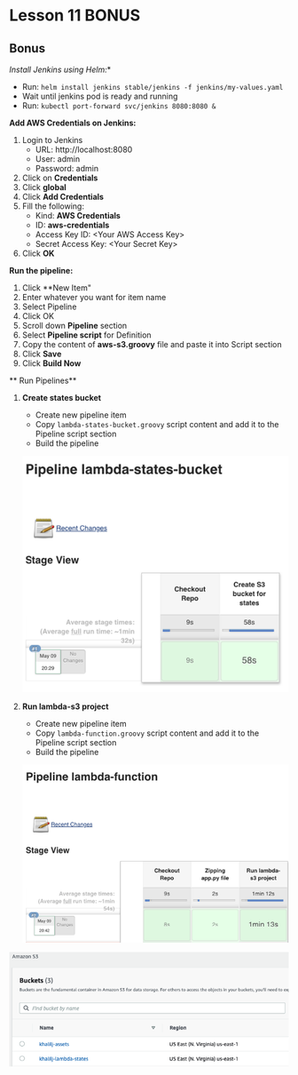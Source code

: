# Lesson 11 BONUS 

## Bonus

*Install Jenkins using Helm:**
* Run: ```helm install jenkins stable/jenkins -f jenkins/my-values.yaml```
* Wait until jenkins pod is ready and running
* Run: ```kubectl port-forward svc/jenkins 8080:8080 &```

**Add AWS Credentials on Jenkins:**
1. Login to Jenkins
    - URL: http://localhost:8080
    - User: admin
    - Password: admin
2. Click on **Credentials** 
3. Click **global**
4. Click **Add Credentials**
5. Fill the following:
    - Kind: **AWS Credentials**
    - ID: **aws-credentials**
    - Access Key ID: \<Your AWS Access Key\>
    - Secret Access Key: \<Your Secret Key\>
6. Click **OK**

**Run the pipeline:**
1. Click **New Item"
2. Enter whatever you want for item name
3. Select Pipeline
4. Click OK
5. Scroll down **Pipeline** section
6. Select **Pipeline script** for Definition
7. Copy the content of **aws-s3.groovy** file and paste it into Script section
8. Click **Save**
9. Click **Build Now**

** Run Pipelines**
1. **Create states bucket**
    - Create new pipeline item
    - Copy ```lambda-states-bucket.groovy``` script content and add it to the Pipeline script section
    - Build the pipeline
    
    ![](images/bonus-states-bucket-pipeline.png)
2. **Run lambda-s3 project**
    - Create new pipeline item
    - Copy ```lambda-function.groovy``` script content and add it to the Pipeline script section
    - Build the pipeline
    
    ![](images/bonus-lambda-project.png)
    
    
![](images/bonus-buckets.png)

